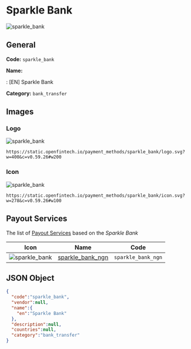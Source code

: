 
# Sparkle Bank 
![sparkle_bank](https://static.openfintech.io/payment_methods/sparkle_bank/logo.svg?w=400&c=v0.59.26#w200)  

## General 
**Code:** `sparkle_bank` 
 
**Name:** 
 
:	[EN] Sparkle Bank 
 
**Category:** `bank_transfer` 
 

## Images 

### Logo 
![sparkle_bank](https://static.openfintech.io/payment_methods/sparkle_bank/logo.svg?w=400&c=v0.59.26#w200)  

```
https://static.openfintech.io/payment_methods/sparkle_bank/logo.svg?w=400&c=v0.59.26#w200
```  

### Icon 
![sparkle_bank](https://static.openfintech.io/payment_methods/sparkle_bank/icon.svg?w=278&c=v0.59.26#w100)  

```
https://static.openfintech.io/payment_methods/sparkle_bank/icon.svg?w=278&c=v0.59.26#w100
```  

## Payout Services 
 
The list of [Payout Services](/payout-services/) based on the _Sparkle Bank_ 

|Icon|Name|Code| 
|:---:|:---:|:---:| 
|![sparkle_bank](https://static.openfintech.io/payout_methods/sparkle_bank/icon.svg?w=278&c=v0.59.26#w40) |[sparkle_bank_ngn](/payout-services/sparkle_bank_ngn/)|`sparkle_bank_ngn`| 
 

## JSON Object 

```json
{
  "code":"sparkle_bank",
  "vendor":null,
  "name":{
    "en":"Sparkle Bank"
  },
  "description":null,
  "countries":null,
  "category":"bank_transfer"
}
```  

